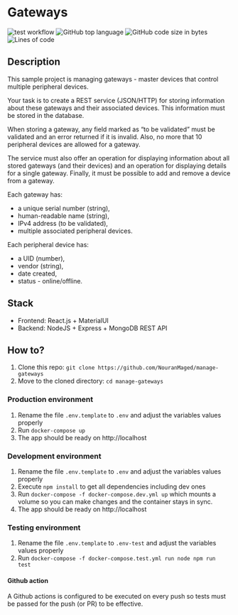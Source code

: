 # Gateways

![test workflow](https://github.com/NouranMaged/manage-gateways/actions/workflows/test.yml/badge.svg)
![GitHub top language](https://img.shields.io/github/languages/top/NouranMaged/manage-gateways?style=flat)
![GitHub code size in bytes](https://img.shields.io/github/languages/code-size/NouranMaged/manage-gateways?style=flat)
![Lines of code](https://img.shields.io/tokei/lines/github/NouranMaged/manage-gateways?style=flat)

## Description

This sample project is managing gateways - master devices that control multiple peripheral devices.

Your task is to create a REST service (JSON/HTTP) for storing information about these gateways and their associated devices. This information must be stored in the database.

When storing a gateway, any field marked as “to be validated” must be validated and an error returned if it is invalid. Also, no more that 10 peripheral devices are allowed for a gateway.

The service must also offer an operation for displaying information about all stored gateways (and their devices) and an operation for displaying details for a single gateway. Finally, it must be possible to add and remove a device from a gateway.

Each gateway has:

- a unique serial number (string),
- human-readable name (string),
- IPv4 address (to be validated),
- multiple associated peripheral devices.

Each peripheral device has:

- a UID (number),
- vendor (string),
- date created,
- status - online/offline.

## Stack

- Frontend: React.js + MaterialUI
- Backend: NodeJS + Express + MongoDB REST API

## How to?

1. Clone this repo: `git clone https://github.com/NouranMaged/manage-gateways`
2. Move to the cloned directory: `cd manage-gateways`

### Production environment

1. Rename the file `.env.template` to `.env` and adjust the variables values properly
2. Run `docker-compose up`
3. The app should be ready on http://localhost

### Development environment

1. Rename the file `.env.template` to `.env` and adjust the variables values properly
2. Execute `npm install` to get all dependencies including dev ones
3. Run `docker-compose -f docker-compose.dev.yml up` which mounts a volume so you can make changes and the container
   stays in sync.
4. The app should be ready on http://localhost

### Testing environment

1. Rename the file `.env.template` to `.env-test` and adjust the variables values properly
2. Run `docker-compose -f docker-compose.test.yml run node npm run test`

#### Github action

A Github actions is configured to be executed on every push so tests must be passed for the push (or PR) to be
effective.
